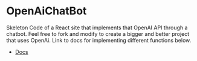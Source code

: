 # OpenAiChatBot
Skeleton Code of a React site that implements that OpenAI API through a chatbot. Feel free to fork and modify to create a bigger and better project that uses OpenAi. Link to docs for implementing different functions below.
- [Docs](platform.openai.com/docs/introduction)
